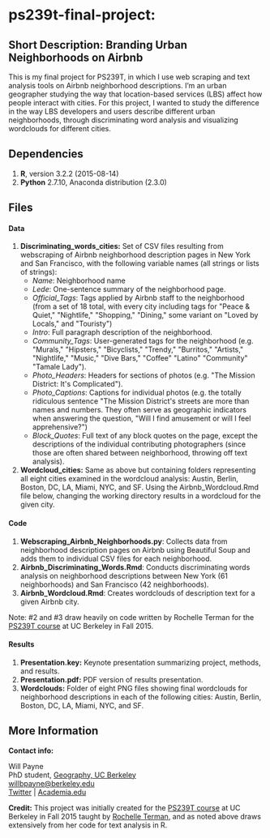 # ps239t-final-project:

## Short Description: Branding Urban Neighborhoods on Airbnb

This is my final project for PS239T, in which I use web scraping and text analysis tools on Airbnb neighborhood descriptions. I’m an urban geographer studying the way that location-based services (LBS) affect how people interact with cities. For this project, I wanted to study the difference in the way LBS developers and users describe different urban neighborhoods, through discriminating word analysis and visualizing wordclouds for different cities.

## Dependencies

1. **R**, version 3.2.2 (2015-08-14)
2. **Python** 2.7.10, Anaconda distribution (2.3.0)

## Files

#### Data

1. **Discriminating_words_cities:** Set of CSV files resulting from webscraping of Airbnb neighborhood description pages in New York and San Francisco, with the following variable names (all strings or lists of strings):
    - *Name*: Neighborhood name
    - *Lede*: One-sentence summary of the neighborhood page.
    - *Official_Tags*: Tags applied by Airbnb staff to the neighborhood (from a set of 18 total, with every city including tags for "Peace & Quiet," "Nightlife," "Shopping," "Dining," some variant on "Loved by Locals," and "Touristy")
    - *Intro*: Full paragraph description of the neighborhood.
    - *Community_Tags*: User-generated tags for the neighborhood (e.g. "Murals," "Hipsters," "Bicyclists," "Trendy," "Burritos," "Artists," "Nightlife," "Music," "Dive Bars," "Coffee" "Latino" "Community" "Tamale Lady").
    - *Photo_Headers*: Headers for sections of photos (e.g. "The Mission District: It's Complicated").
    - *Photo_Captions*: Captions for individual photos (e.g. the totally ridiculous sentence "The Mission District's streets are more than names and numbers. They often serve as geographic indicators when answering the question, "Will I find amusement or will I feel apprehensive?")
    - *Block_Quotes*: Full text of any block quotes on the page, except the descriptions of the individual contributing photographers (since those are often shared between neighborhood, throwing off text analysis).
2. **Wordcloud_cities:** Same as above but containing folders representing all eight cities examined in the wordcloud analysis: Austin, Berlin, Boston, DC, LA, Miami, NYC, and SF. Using the Airbnb_Wordcloud.Rmd file below, changing the working directory results in a wordcloud for the given city.
  
#### Code

1. **Webscraping_Airbnb_Neighborhoods.py**: Collects data from neighborhood description pages on Airbnb using Beautiful Soup and adds them to individual CSV files for each neighborhood. 
2. **Airbnb_Discriminating_Words.Rmd**: Conducts discriminating words analysis on neighborhood descriptions between New York (61 neighborhoods) and San Francisco (42 neighborhoods).
3. **Airbnb_Wordcloud.Rmd**: Creates wordclouds of description text for a given Airbnb city.

Note: #2 and #3 draw heavily on code written by Rochelle Terman for the [PS239T course](https://github.com/rochelleterman/PS239T) at UC Berkeley in Fall 2015.

#### Results

1. **Presentation.key:** Keynote presentation summarizing project, methods, and results.
2. **Presentation.pdf:** PDF version of results presentation.
3. **Wordclouds:** Folder of eight PNG files showing final wordclouds for neighborhood descriptions in each of the following cities: Austin, Berlin, Boston, DC, LA, Miami, NYC, and SF.

## More Information

**Contact info:**  

Will Payne  
PhD student, [Geography, UC Berkeley](http://geography.berkeley.edu/people/graduate-students/willbpayne/)  
<willbpayne@berkeley.edu>  
[Twitter](https://twitter.com/willbpayne) | [Academia.edu](https://berkeley.academia.edu/WillBPayne)

**Credit:**
This project was initially created for the [PS239T course](https://github.com/rochelleterman/PS239T) at UC Berkeley in Fall 2015 taught by [Rochelle Terman](https://github.com/rochelleterman/), and as noted above draws extensively from her code for text analysis in R.
